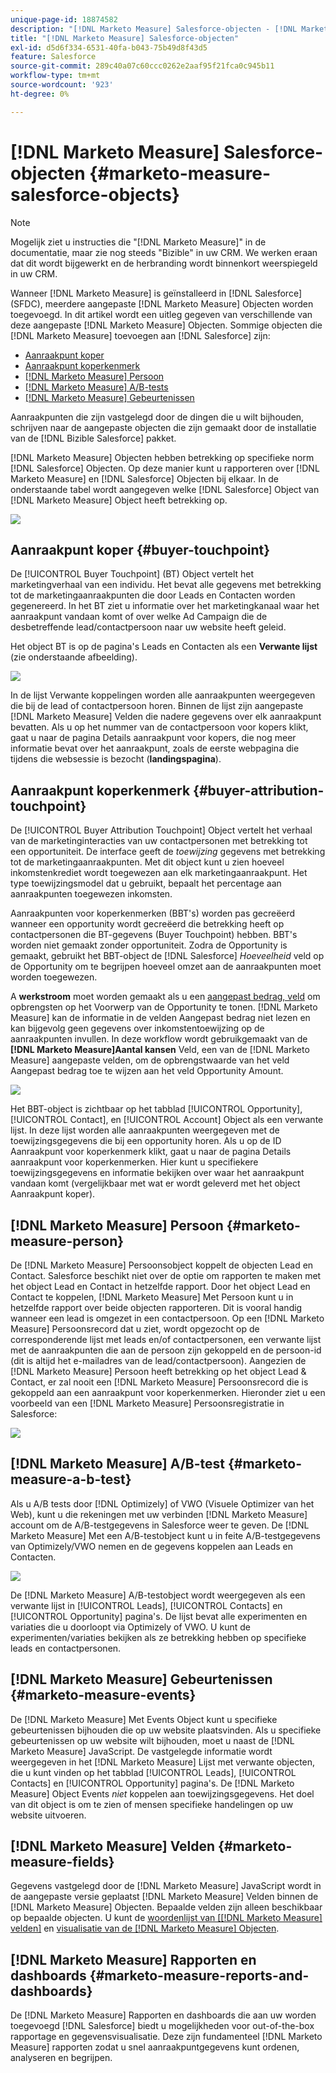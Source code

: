 ```yaml
---
unique-page-id: 18874582
description: "[!DNL Marketo Measure] Salesforce-objecten - [!DNL Marketo Measure]"
title: "[!DNL Marketo Measure] Salesforce-objecten"
exl-id: d5d6f334-6531-40fa-b043-75b49d8f43d5
feature: Salesforce
source-git-commit: 289c40a07c60ccc0262e2aaf95f21fca0c945b11
workflow-type: tm+mt
source-wordcount: '923'
ht-degree: 0%

---
```


# [!DNL Marketo Measure] Salesforce-objecten {#marketo-measure-salesforce-objects}

>[!NOTE]
>
>Mogelijk ziet u instructies die &quot;[!DNL Marketo Measure]&quot; in de documentatie, maar zie nog steeds &quot;Bizible&quot; in uw CRM. We werken eraan dat dit wordt bijgewerkt en de herbranding wordt binnenkort weerspiegeld in uw CRM.

Wanneer [!DNL Marketo Measure] is geïnstalleerd in [!DNL Salesforce] (SFDC), meerdere aangepaste [!DNL Marketo Measure] Objecten worden toegevoegd. In dit artikel wordt een uitleg gegeven van verschillende van deze aangepaste [!DNL Marketo Measure] Objecten. Sommige objecten die [!DNL Marketo Measure] toevoegen aan [!DNL Salesforce] zijn:

* [Aanraakpunt koper](#touchpoint)
* [Aanraakpunt koperkenmerk](#attribution)
* [[!DNL Marketo Measure] Persoon](#person)
* [[!DNL Marketo Measure] A/B-tests](#ab)
* [[!DNL Marketo Measure] Gebeurtenissen](#events)

Aanraakpunten die zijn vastgelegd door de dingen die u wilt bijhouden, schrijven naar de aangepaste objecten die zijn gemaakt door de installatie van de [!DNL Bizible Salesforce] pakket.

[!DNL Marketo Measure] Objecten hebben betrekking op specifieke norm [!DNL Salesforce] Objecten. Op deze manier kunt u rapporteren over [!DNL Marketo Measure] en [!DNL Salesforce] Objecten bij elkaar. In de onderstaande tabel wordt aangegeven welke [!DNL Salesforce] Object van [!DNL Marketo Measure] Object heeft betrekking op.

![](assets/1-1.png)

## Aanraakpunt koper {#buyer-touchpoint}

De [!UICONTROL Buyer Touchpoint] (BT) Object vertelt het marketingverhaal van een individu. Het bevat alle gegevens met betrekking tot de marketingaanraakpunten die door Leads en Contacten worden gegenereerd. In het BT ziet u informatie over het marketingkanaal waar het aanraakpunt vandaan komt of over welke Ad Campaign die de desbetreffende lead/contactpersoon naar uw website heeft geleid.

Het object BT is op de pagina&#39;s Leads en Contacten als een **Verwante lijst** (zie onderstaande afbeelding).

![](assets/2-1.png)

In de lijst Verwante koppelingen worden alle aanraakpunten weergegeven die bij de lead of contactpersoon horen. Binnen de lijst zijn aangepaste [!DNL Marketo Measure] Velden die nadere gegevens over elk aanraakpunt bevatten. Als u op het nummer van de contactpersoon voor kopers klikt, gaat u naar de pagina Details aanraakpunt voor kopers, die nog meer informatie bevat over het aanraakpunt, zoals de eerste webpagina die tijdens die websessie is bezocht (**landingspagina**).

## Aanraakpunt koperkenmerk {#buyer-attribution-touchpoint}

De [!UICONTROL Buyer Attribution Touchpoint] Object vertelt het verhaal van de marketinginteracties van uw contactpersonen met betrekking tot een opportuniteit. De interface geeft de *toewijzing* gegevens met betrekking tot de marketingaanraakpunten. Met dit object kunt u zien hoeveel inkomstenkrediet wordt toegewezen aan elk marketingaanraakpunt. Het type toewijzingsmodel dat u gebruikt, bepaalt het percentage aan aanraakpunten toegewezen inkomsten.

Aanraakpunten voor koperkenmerken (BBT&#39;s) worden pas gecreëerd wanneer een opportunity wordt gecreëerd die betrekking heeft op contactpersonen die BT-gegevens (Buyer Touchpoint) hebben. BBT&#39;s worden niet gemaakt zonder opportuniteit. Zodra de Opportunity is gemaakt, gebruikt het BBT-object de [!DNL Salesforce] *Hoeveelheid* veld op de Opportunity om te begrijpen hoeveel omzet aan de aanraakpunten moet worden toegewezen.

A **werkstroom** moet worden gemaakt als u een [aangepast bedrag, veld](/help/advanced-marketo-measure-features/custom-revenue-amount/using-a-custom-revenue-amount-field.md) om opbrengsten op het Voorwerp van de Opportunity te tonen. [!DNL Marketo Measure] kan de informatie in de velden Aangepast bedrag niet lezen en kan bijgevolg geen gegevens over inkomstentoewijzing op de aanraakpunten invullen. In deze workflow wordt gebruikgemaakt van de **[!DNL Marketo Measure]Aantal kansen** Veld, een van de [!DNL Marketo Measure] aangepaste velden, om de opbrengstwaarde van het veld Aangepast bedrag toe te wijzen aan het veld Opportunity Amount.

![](assets/3-1.png)

Het BBT-object is zichtbaar op het tabblad [!UICONTROL Opportunity], [!UICONTROL Contact], en [!UICONTROL Account] Object als een verwante lijst. In deze lijst worden alle aanraakpunten weergegeven met de toewijzingsgegevens die bij een opportunity horen. Als u op de ID Aanraakpunt voor koperkenmerk klikt, gaat u naar de pagina Details aanraakpunt voor koperkenmerken. Hier kunt u specifiekere toewijzingsgegevens en informatie bekijken over waar het aanraakpunt vandaan komt (vergelijkbaar met wat er wordt geleverd met het object Aanraakpunt koper).

## [!DNL Marketo Measure] Persoon {#marketo-measure-person}

De [!DNL Marketo Measure] Persoonsobject koppelt de objecten Lead en Contact. Salesforce beschikt niet over de optie om rapporten te maken met het object Lead en Contact in hetzelfde rapport. Door het object Lead en Contact te koppelen, [!DNL Marketo Measure] Met Persoon kunt u in hetzelfde rapport over beide objecten rapporteren. Dit is vooral handig wanneer een lead is omgezet in een contactpersoon. Op een [!DNL Marketo Measure] Persoonsrecord dat u ziet, wordt opgezocht op de corresponderende lijst met leads en/of contactpersonen, een verwante lijst met de aanraakpunten die aan de persoon zijn gekoppeld en de persoon-id (dit is altijd het e-mailadres van de lead/contactpersoon). Aangezien de [!DNL Marketo Measure] Persoon heeft betrekking op het object Lead &amp; Contact, er zal nooit een [!DNL Marketo Measure] Persoonsrecord die is gekoppeld aan een aanraakpunt voor koperkenmerken. Hieronder ziet u een voorbeeld van een [!DNL Marketo Measure] Persoonsregistratie in Salesforce:

![](assets/4.png)

## [!DNL Marketo Measure] A/B-test {#marketo-measure-a-b-test}

Als u A/B tests door [!DNL Optimizely] of VWO (Visuele Optimizer van het Web), kunt u die rekeningen met uw verbinden [!DNL Marketo Measure] account om de A/B-testgegevens in Salesforce weer te geven. De [!DNL Marketo Measure] Met een A/B-testobject kunt u in feite A/B-testgegevens van Optimizely/VWO nemen en de gegevens koppelen aan Leads en Contacten.

![](assets/5.png)

De [!DNL Marketo Measure] A/B-testobject wordt weergegeven als een verwante lijst in [!UICONTROL Leads], [!UICONTROL Contacts] en [!UICONTROL Opportunity] pagina&#39;s. De lijst bevat alle experimenten en variaties die u doorloopt via Optimizely of VWO. U kunt de experimenten/variaties bekijken als ze betrekking hebben op specifieke leads en contactpersonen.

## [!DNL Marketo Measure] Gebeurtenissen {#marketo-measure-events}

De [!DNL Marketo Measure] Met Events Object kunt u specifieke gebeurtenissen bijhouden die op uw website plaatsvinden. Als u specifieke gebeurtenissen op uw website wilt bijhouden, moet u naast de [!DNL Marketo Measure] JavaScript. De vastgelegde informatie wordt weergegeven in het [!DNL Marketo Measure] Lijst met verwante objecten, die u kunt vinden op het tabblad [!UICONTROL Leads], [!UICONTROL Contacts] en [!UICONTROL Opportunity] pagina&#39;s. De [!DNL Marketo Measure] Object Events *niet* koppelen aan toewijzingsgegevens. Het doel van dit object is om te zien of mensen specifieke handelingen op uw website uitvoeren.

## [!DNL Marketo Measure] Velden {#marketo-measure-fields}

Gegevens vastgelegd door de [!DNL Marketo Measure] JavaScript wordt in de aangepaste versie geplaatst [!DNL Marketo Measure] Velden binnen de [!DNL Marketo Measure] Objecten. Bepaalde velden zijn alleen beschikbaar op bepaalde objecten. U kunt de [woordenlijst van [[!DNL Marketo Measure] velden]](/help/introduction-to-marketo-measure/overview-resources/glossary-of-marketo-measure-fields.md) en [visualisatie van de [!DNL Marketo Measure] Objecten](/help/configuration-and-setup/marketo-measure-and-salesforce/marketo-measure-object-and-field-taxonomy.md).

## [!DNL Marketo Measure] Rapporten en dashboards {#marketo-measure-reports-and-dashboards}

De [!DNL Marketo Measure] Rapporten en dashboards die aan uw worden toegevoegd [!DNL Salesforce] biedt u mogelijkheden voor out-of-the-box rapportage en gegevensvisualisatie. Deze zijn fundamenteel [!DNL Marketo Measure] rapporten zodat u snel aanraakpuntgegevens kunt ordenen, analyseren en begrijpen.
